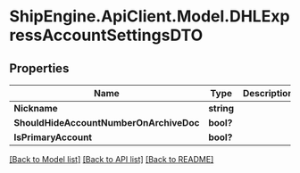 # ShipEngine.ApiClient.Model.DHLExpressAccountSettingsDTO
## Properties

Name | Type | Description | Notes
------------ | ------------- | ------------- | -------------
**Nickname** | **string** |  | [optional] 
**ShouldHideAccountNumberOnArchiveDoc** | **bool?** |  | [optional] 
**IsPrimaryAccount** | **bool?** |  | [optional] 

[[Back to Model list]](../README.md#documentation-for-models) [[Back to API list]](../README.md#documentation-for-api-endpoints) [[Back to README]](../README.md)

